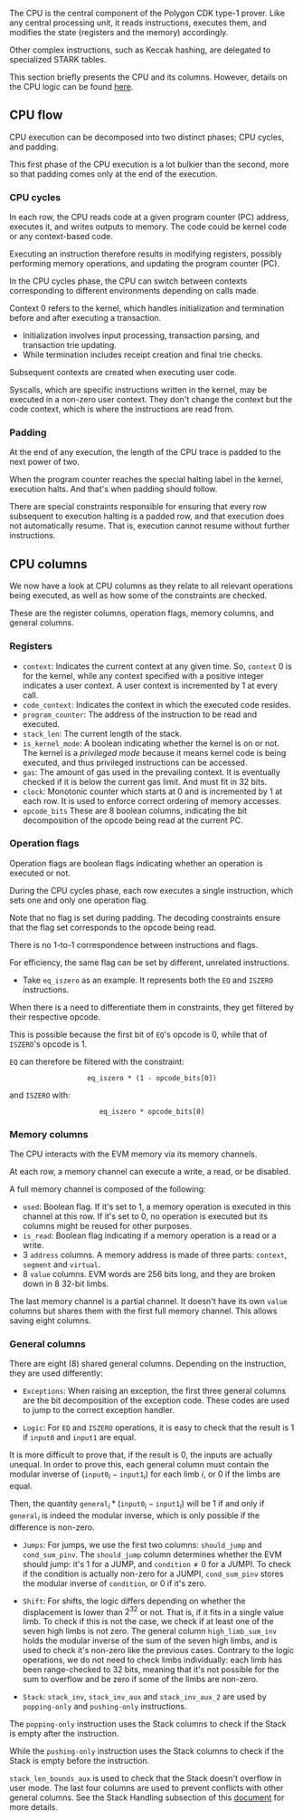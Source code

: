The CPU is the central component of the Polygon CDK type-1 prover. Like any central processing unit, it reads instructions, executes them, and modifies the state (registers and the memory) accordingly. 

Other complex instructions, such as Keccak hashing, are delegated to specialized STARK tables. 

This section briefly presents the CPU and its columns. However, details on the CPU logic can be found [here](https://github.com/0xPolygonZero/plonky2/blob/main/evm/spec/cpulogic.tex).

## CPU flow

CPU execution can be decomposed into two distinct phases; CPU cycles, and padding.

This first phase of the CPU execution is a lot bulkier than the second, more so that padding comes only at the end of the execution.

### CPU cycles

In each row, the CPU reads code at a given program counter (PC) address, executes it, and writes outputs to memory. The code could be kernel code or any context-based code.

Executing an instruction therefore results in modifying registers, possibly performing memory operations, and updating the program counter (PC).

In the CPU cycles phase, the CPU can switch between contexts corresponding to different environments depending on calls made. 

Context 0 refers to the kernel, which handles initialization and termination before and after executing a transaction.
  
  - Initialization involves input processing, transaction parsing, and transaction trie updating.
  - While termination includes receipt creation and final trie checks.

Subsequent contexts are created when executing user code.

Syscalls, which are specific instructions written in the kernel, may be executed in a non-zero user context. They don't change the context but the code context, which is where the instructions are read from.

### Padding

At the end of any execution, the length of the CPU trace is padded to the next power of two.

When the program counter reaches the special halting label in the kernel, execution halts. And that's when padding should follow.

There are special constraints responsible for ensuring that every row subsequent to execution halting is a padded row, and that execution does not automatically resume. That is, execution cannot resume without further instructions.

## CPU columns

We now have a look at CPU columns as they relate to all relevant operations being executed, as well as how some of the constraints are checked.  

These are the register columns, operation flags, memory columns, and general columns.  

### Registers

- $\texttt{context}$: Indicates the current context at any given time. So, $\texttt{context}\ 0$ is for the kernel, while any context specified with a positive integer indicates a user context. A user context is incremented by $1$ at every call.
- $\texttt{code_context}$: Indicates the context in which the executed code resides.   
- $\texttt{program_counter}$: The address of the instruction to be read and executed.
- $\texttt{stack_len}$: The current length of the stack.
- $\texttt{is_kernel_mode}$: A boolean indicating whether the kernel is on or not. The kernel is a _privileged mode_ because it means kernel code is being executed, and thus privileged instructions can be accessed.
- $\texttt{gas}$: The amount of gas used in the prevailing context. It is eventually checked if it is below the current gas limit. And must fit in 32 bits.
- $\texttt{clock}$: Monotonic counter which starts at 0 and is incremented by 1 at each row. It is used to enforce correct ordering of memory accesses.
- $\texttt{opcode_bits}$  These are 8 boolean columns, indicating the bit decomposition of the opcode being read at the current PC.

### Operation flags

Operation flags are boolean flags indicating whether an operation is executed or not.

During the CPU cycles phase, each row executes a single instruction, which sets one and only one operation flag.

Note that no flag is set during padding. The decoding constraints ensure that the flag set corresponds to the opcode being read.

There is no 1-to-1 correspondence between instructions and flags. 

For efficiency, the same flag can be set by different, unrelated instructions. 

- Take $\texttt{eq_iszero}$ as an example. It represents both the $\texttt{EQ}$ and $\texttt{ISZERO}$ instructions.

When there is a need to differentiate them in constraints, they get filtered by their respective opcode.

This is possible because the first bit of $\texttt{EQ}$'s opcode is $0$, while that of $\texttt{ISZERO}$'s opcode is $1$.

$\texttt{EQ}$ can therefore be filtered with the constraint:

$$
  \texttt{eq_iszero * (1 - opcode_bits[0])}
$$

and $\texttt{ISZERO}$ with:

$$
  \texttt{eq_iszero * opcode_bits[0]}
$$

### Memory columns

The CPU interacts with the EVM memory via its memory channels. 

At each row, a memory channel can execute a write, a read, or be disabled.

A full memory channel is composed of the following:

- $\texttt{used}$: Boolean flag. If it's set to 1, a memory operation is executed in this channel at this row. If it's set to $0$, no operation is executed but its columns might be reused for other purposes.
- $\texttt{is_read}$: Boolean flag indicating if a memory operation is a read or a write.
- $3\ \texttt{address}$ columns. A memory address is made of three parts: $\texttt{context}$, $\texttt{segment}$ and $\texttt{virtual}$.
- $8\ \texttt{value}$ columns. EVM words are 256 bits long, and they are broken down in 8 32-bit limbs.

The last memory channel is a partial channel. It doesn't have its own $\texttt{value}$ columns but shares them with the first full memory channel. This allows saving eight columns.

### General columns

There are eight ($8$) shared general columns. Depending on the instruction, they are used differently:

- $\texttt{Exceptions}$: When raising an exception, the first three general columns are the bit decomposition of the exception code. These codes are used to jump to the correct exception handler.

- $\texttt{Logic}$: For $\texttt{EQ}$ and $\texttt{ISZERO}$ operations, it is easy to check that the result is $1$ if $\texttt{input0}$ and $\texttt{input1}$ are equal.

It is more difficult to prove that, if the result is $0$, the inputs are actually unequal. In order to prove this, each general column must contain the modular inverse of $(\texttt{input0}_i - \texttt{input1}_i)$ for each limb $i$, or $0$ if the limbs are equal.

Then, the quantity $\texttt{general}_i * (\texttt{input0}_i - \texttt{input1}_i)$ will be $1$ if and only if $\texttt{general}_i$ is indeed the modular inverse, which is only possible if the difference is non-zero.

- $\texttt{Jumps}$: For jumps, we use the first two columns: $\texttt{should_jump}$ and $\texttt{cond_sum_pinv}$. The $\texttt{should_jump}$ column determines whether the EVM should jump: it's $1$ for a JUMP, and $\texttt{condition} \neq 0$ for a JUMPI. To check if the condition is actually non-zero for a JUMPI, $\texttt{cond_sum_pinv}$ stores the modular inverse of $\texttt{condition}$, or $0$ if it's zero.

- $\texttt{Shift}$: For shifts, the logic differs depending on whether the displacement is lower than $2^{32}$ or not. That is, if it fits in a single value limb.
To check if this is not the case, we check if at least one of the seven high limbs is not zero. The general column $\texttt{high_limb_sum_inv}$ holds the modular inverse of the sum of the seven high limbs, and is used to check it's non-zero like the previous cases.
Contrary to the logic operations, we do not need to check limbs individually: each limb has been range-checked to 32 bits, meaning that it's not possible for the sum to overflow and be zero if some of the limbs are non-zero.

- $\texttt{Stack}$:  $\texttt{stack_inv}$, $\texttt{stack_inv_aux}$ and $\texttt{stack_inv_aux_2}$ are used by `popping-only` and `pushing-only` instructions.

The `popping-only` instruction uses the $\text{Stack}$ columns to check if the Stack is empty after the instruction.

While the `pushing-only` instruction uses the $\text{Stack}$ columns to check if the Stack is empty before the instruction.

$\texttt{stack_len_bounds_aux}$ is used to check that the Stack doesn't overflow in user mode. The last four columns are used to prevent conflicts with other general columns.
See the $\text{Stack Handling}$ subsection of this [document](https://github.com/0xPolygonZero/plonky2/blob/main/evm/spec/cpulogic.tex) for more details.